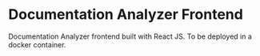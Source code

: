 # Documentation Analyzer Frontend
Documentation Analyzer frontend built with React JS.
To be deployed in a docker container.
